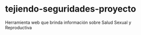 # tejiendo-seguridades-proyecto
Herramienta web que brinda información sobre Salud Sexual y Reproductiva
